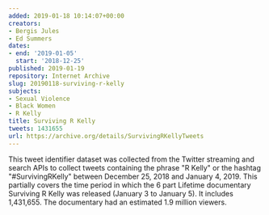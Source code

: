```yaml
---
added: 2019-01-18 10:14:07+00:00
creators:
- Bergis Jules
- Ed Summers
dates:
- end: '2019-01-05'
  start: '2018-12-25'
published: 2019-01-19
repository: Internet Archive
slug: 20190118-surviving-r-kelly
subjects:
- Sexual Violence
- Black Women
- R Kelly
title: Surviving R Kelly
tweets: 1431655
url: https://archive.org/details/SurvivingRKellyTweets
---
```


This tweet identifier dataset was collected from the Twitter streaming and search APIs to collect tweets containing the phrase "R Kelly" or the hashtag "#SurvivingRKelly" between December 25, 2018 and January 4, 2019. This partially covers the time period in which the 6 part Lifetime documentary Surviving R Kelly was released (January 3 to January 5). It includes 1,431,655. The documentary had an estimated 1.9 million viewers.
